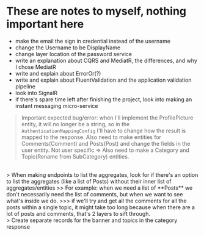 # These are notes to myself, nothing important here

- make the email the sign in credential instead of the username
- change the Username to be DisplayName
- change layer location of the password service
- write an explanation about CQRS and MediatR, the differences, and why I chose MediatR
- write and explain about ErrorOr(?)
- write and explain about FluentValidation and the application validation pipeline
- look into SignalR
- if there's spare time left after finishing the project, look into making an instant messaging micro-service

> Important expected bug/error: when I'll implement the ProfilePicture entity, it will no longer be a string, so in the `AuthenticationMappingConfig` I'll have to change how the result is mapped to the response.
> Also need to make entities for Comments(Comment) and Posts(Post) and change the fields in the user entity.
> Not user specific => Also need to make a Category and Topic(Rename from SubCategory) entities.
</br>
> When making endpoints to list the aggregates, look for if there's an option to list the aggregates (like a list of Posts) without their inner list of aggregates/entities
>> For example: when we need a list of **Posts** we don't necessarily need the list of comments, but when we want to see what's inside we do.
>>> if we'll try and get all the comments for all the posts within a single topic, it might take too long because when there are a lot of posts and comments, that's 2 layers to sift through.
</br>
> Create separate records for the banner and topics in the category response
